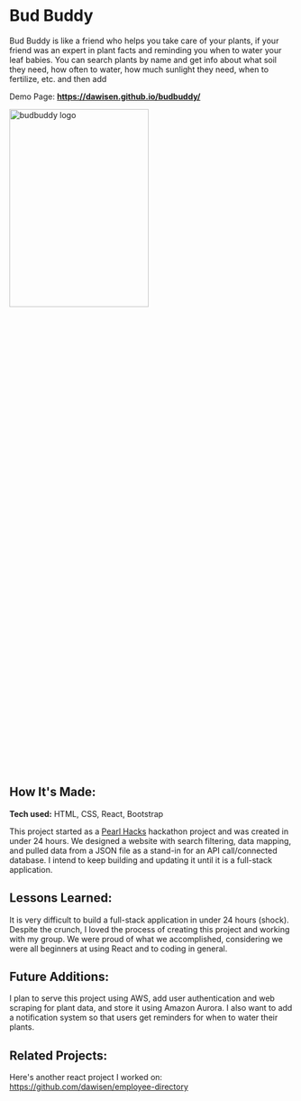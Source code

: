 # Bud Buddy
Bud Buddy is like a friend who helps you take care of your plants, if your friend was an expert in plant facts and reminding you when to water your leaf babies. You can search plants by name and get info about what soil they need, how often to water, how much sunlight they need, when to fertilize, etc. and then add 

Demo Page: **https://dawisen.github.io/budbuddy/**

<img src="https://dawisen.github.io/budbuddy/static/media/home.f5c4643c.svg" alt="budbuddy logo" height=30% width=70% >

## How It's Made:

**Tech used:** HTML, CSS, React, Bootstrap

This project started as a [Pearl Hacks](https://devpost.com/software/bud-buddy) hackathon project and was created in under 24 hours. We designed a website with search filtering, data mapping, and pulled data from a JSON file as a stand-in for an API call/connected database. I intend to keep building and updating it until it is a full-stack application. 

## Lessons Learned:
It is very difficult to build a full-stack application in under 24 hours (shock). Despite the crunch, I loved the process of creating this project and working with my group. We were proud of what we accomplished, considering we were all beginners at using React and to coding in general. 

## Future Additions:
I plan to serve this project using AWS, add user authentication and web scraping for plant data, and store it using Amazon Aurora. I also want to add a notification system so that users get reminders for when to water their plants.

## Related Projects:
Here's another react project I worked on: https://github.com/dawisen/employee-directory

